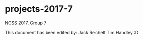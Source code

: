 # projects-2017-7
NCSS 2017, Group 7

This document has been edited by:
Jack Reichelt
Tim Handley :D
